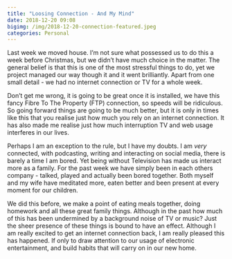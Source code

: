 ```yaml
---
title: "Loosing Connection - And My Mind"
date: 2018-12-20 09:08
bigimg: /img/2018-12-20-connection-featured.jpeg
categories: Personal
---
```

Last week we moved house. I’m not sure what possessed us to do this a week before Christmas, but we didn’t have much choice in the matter. The general belief is that this is one of the most stressful things to do, yet we project managed our way though it and it went brilliantly. Apart from one small detail - we had no internet connection or TV for a whole week.

Don’t get me wrong, it is going to be great once it is installed, we have this fancy Fibre To The Property (FTP) connection, so speeds will be ridiculous. So going forward things are going to be much better, but it is only in times like this that you realise just how much you rely on an internet connection. It has also made me realise just how much interruption TV and web usage interferes in our lives.

Perhaps I am an exception to the rule, but I have my doubts. I am *very* connected, with podcasting, writing and interacting on social media, there is barely a time I am bored. Yet being without Television has made us interact more as a family. For the past week we have simply been in each others company - talked, played and actually been bored together. Both myself and my wife have meditated more, eaten better and been present at every moment for our children.

We did this before, we make a point of eating meals together, doing homework and all these great family things. Although in the past how much of this has been undermined by a background noise of TV or music? Just the sheer presence of these things is bound to have an effect. Although I am really excited to get an internet connection back, I am really pleased this has happened. If only to draw attention to our usage of electronic entertainment, and build habits that will carry on in our new home.